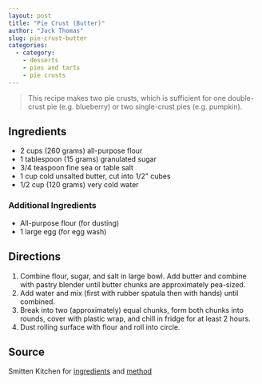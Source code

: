 ```yaml
---
layout: post
title: "Pie Crust (Butter)"
author: "Jack Thomas"
slug: pie-crust-butter
categories:
  - category:
    - desserts
    - pies and tarts
    - pie crusts
---
```


> This recipe makes two pie crusts, which is sufficient for one double-crust pie (e.g. blueberry) or two single-crust pies (e.g. pumpkin).

## Ingredients

- 2 cups (260 grams) all-purpose flour
- 1 tablespoon (15 grams) granulated sugar
- 3/4 teaspoon fine sea or table salt
- 1 cup cold unsalted butter, cut into 1/2" cubes
- 1/2 cup (120 grams) very cold water

### Additional Ingredients

- All-purpose flour (for dusting)
- 1 large egg (for egg wash)

## Directions

1. Combine flour, sugar, and salt in large bowl. Add butter and combine with pastry blender until butter chunks are approximately pea-sized.
2. Add water and mix (first with rubber spatula then with hands) until combined.
3. Break into two (approximately) equal chunks, form both chunks into rounds, cover with plastic wrap, and chill in fridge for at least 2 hours.
4. Dust rolling surface with flour and roll into circle.

## Source

Smitten Kitchen for [ingredients](https://smittenkitchen.com/2019/03/extra-flaky-pie-crust/) and [method](https://smittenkitchen.com/2008/11/pie-crust-102-all-butter-really-flaky-pie-dough/)
